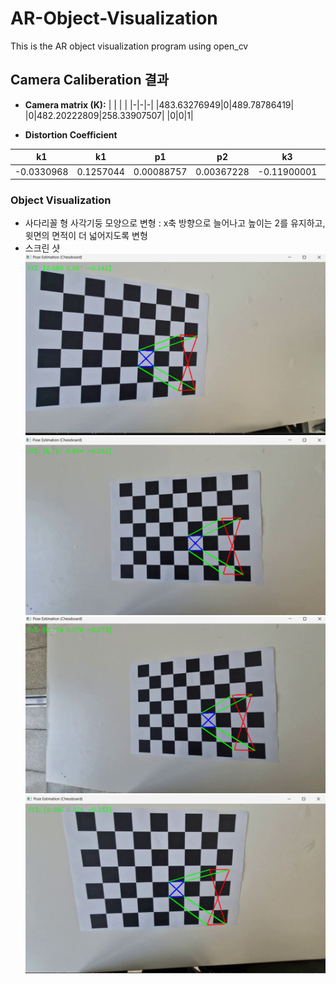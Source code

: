 # AR-Object-Visualization
This is the AR object visualization program using open_cv

## Camera Caliberation 결과
* **Camera matrix (K):**
| | | |
|-|-|-|
|483.63276949|0|489.78786419|
|0|482.20222809|258.33907507|
|0|0|1|

* **Distortion Coefficient**

|k1|k1|p1|p2|k3|...|
|-|-|-|-|-|-|
|-0.0330968|0.1257044|0.00088757|0.00367228|-0.11900001|

### Object Visualization
* 사다리꼴 형 사각기둥 모양으로 변형 : x축 방향으로 늘어나고 높이는 2를 유지하고, 윗면의 면적이 더 넓어지도록 변형
* 스크린 샷
![Original1](data/cab1.png)
![Original2](data/cab2.png)
![Original3](data/cab3.png)
![Original4](data/cab4.png)

